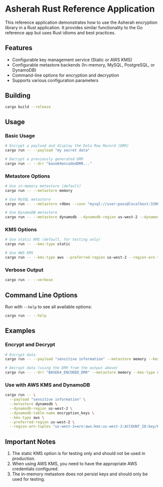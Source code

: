 # Asherah Rust Reference Application

This reference application demonstrates how to use the Asherah encryption library in a Rust application. It provides similar functionality to the Go reference app but uses Rust idioms and best practices.

## Features

- Configurable key management service (Static or AWS KMS)
- Configurable metastore backends (In-memory, MySQL, PostgreSQL, or DynamoDB)
- Command-line options for encryption and decryption
- Supports various configuration parameters

## Building

```bash
cargo build --release
```

## Usage

### Basic Usage

```bash
# Encrypt a payload and display the Data Row Record (DRR)
cargo run -- --payload "my secret data"

# Decrypt a previously generated DRR
cargo run -- --drr "base64encodedDRR..."
```

### Metastore Options

```bash
# Use in-memory metastore (default)
cargo run -- --metastore memory

# Use MySQL metastore
cargo run -- --metastore rdbms --conn "mysql://user:pass@localhost:3306/dbname"

# Use DynamoDB metastore
cargo run -- --metastore dynamodb --dynamodb-region us-west-2 --dynamodb-table-name my_encryption_keys
```

### KMS Options

```bash
# Use static KMS (default, for testing only)
cargo run -- --kms-type static

# Use AWS KMS
cargo run -- --kms-type aws --preferred-region us-west-2 --region-arn-tuples "us-west-2=arn:aws:kms:us-west-2:..."
```

### Verbose Output

```bash
cargo run -- --verbose
```

## Command Line Options

Run with `--help` to see all available options:

```bash
cargo run -- --help
```

## Examples

### Encrypt and Decrypt

```bash
# Encrypt data
cargo run -- --payload "sensitive information" --metastore memory --kms-type static --verbose

# Decrypt data (using the DRR from the output above)
cargo run -- --drr "BASE64_ENCODED_DRR" --metastore memory --kms-type static --verbose
```

### Use with AWS KMS and DynamoDB

```bash
cargo run -- \
  --payload "sensitive information" \
  --metastore dynamodb \
  --dynamodb-region us-west-2 \
  --dynamodb-table-name encryption_keys \
  --kms-type aws \
  --preferred-region us-west-2 \
  --region-arn-tuples "us-west-2=arn:aws:kms:us-west-2:ACCOUNT_ID:key/KEY_ID"
```

## Important Notes

1. The static KMS option is for testing only and should not be used in production.
2. When using AWS KMS, you need to have the appropriate AWS credentials configured.
3. The in-memory metastore does not persist keys and should only be used for testing.